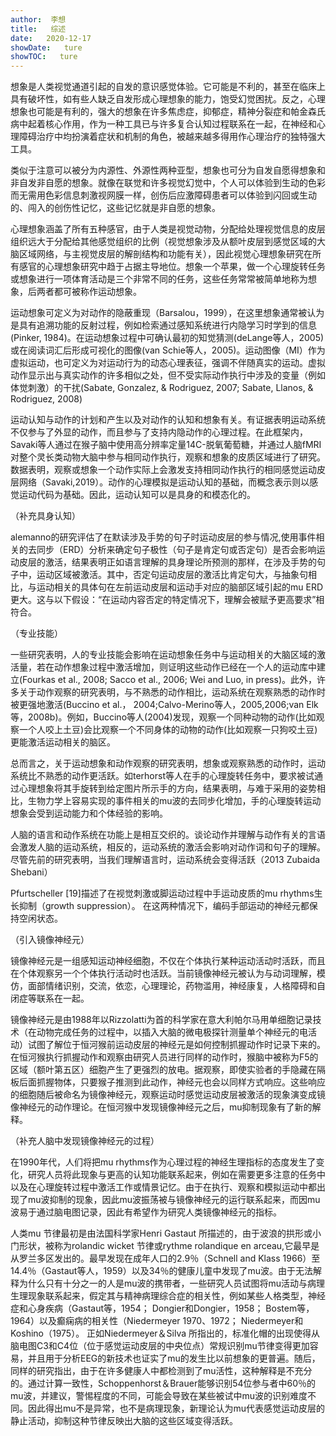 ```yaml
---
author:  李想
title:   综述
date:   2020-12-17
showDate:   ture
showTOC:   ture
---
```



想象是人类视觉通道引起的自发的意识感觉体验。它可能是不利的，甚至在临床上具有破坏性，如有些人缺乏自发形成心理想象的能力，饱受幻觉困扰。反之，心理想象也可能是有利的，强大的想象在许多焦虑症，抑郁症，精神分裂症和帕金森氏病中起着核心作用，作为一种工具已与许多复合认知过程联系在一起，在神经和心理障碍治疗中均扮演着症状和机制的角色，被越来越多得用作心理治疗的独特强大工具。

类似于注意可以被分为内源性、外源性两种亚型，想象也可分为自发自愿得想象和非自发非自愿的想象。就像在联觉和许多视觉幻觉中，个人可以体验到生动的色彩而无需用色彩信息刺激视网膜一样，创伤后应激障碍患者可以体验到闪回或生动的、闯入的创伤性记忆，这些记忆就是非自愿的想象。

心理想象涵盖了所有五种感官，由于人类是视觉动物，分配给处理视觉信息的皮层组织远大于分配给其他感觉组织的比例（视觉想象涉及从额叶皮层到感觉区域的大脑区域网络，与主视觉皮层的解剖结构和功能有关），因此视觉心理想象研究在所有感官的心理想象研究中趋于占据主导地位。想象一个苹果，做一个心理旋转任务或想象进行一项体育活动是三个非常不同的任务，这些任务常常被简单地称为想象，后两者都可被称作运动想象。

运动想象可定义为对动作的隐蔽重现（Barsalou，1999），在这里想象通常被认为是具有追溯功能的反射过程，例如检索通过感知系统进行内隐学习时学到的信息(Pinker, 1984)。在运动想象过程中可确认最初的知觉猜测(deLange等人，2005)或在阅读词汇后形成可视化的图像(van Schie等人，2005)。运动图像（MI）作为虚拟运动，也可定义为对运动行为的动态心理表征，强调不伴随真实的运动。虚拟动作显示出与真实动作的许多相似之处，但不受实际动作执行中涉及的变量（例如体觉刺激）的干扰(Sabate, Gonzalez, & Rodriguez, 2007; Sabate, Llanos, & Rodriguez, 2008)

运动认知与动作的计划和产生以及对动作的认知和想象有关。有证据表明运动系统不仅参与了外显的动作，而且参与了支持内隐动作的心理过程。在此框架内，Savaki等人通过在猴子脑中使用高分辨率定量14C-脱氧葡萄糖，并通过人脑fMRI对整个灵长类动物大脑中参与相同动作执行，观察和想象的皮质区域进行了研究。数据表明，观察或想象一个动作实际上会激发支持相同动作执行的相同感觉运动皮层网络（Savaki,2019）。动作的心理模拟是运动认知的基础，而概念表示则以感觉运动代码为基础。因此，运动认知可以是具身的和模态化的。

（补充具身认知）

alemanno的研究评估了在默读涉及手势的句子时运动皮层的参与情况,使用事件相关的去同步（ERD）分析来确定句子极性（句子是肯定句或否定句）是否会影响运动皮层的激活，结果表明正如语言理解的具身理论所预测的那样，在涉及手势的句子中，运动区域被激活。其中，否定句运动皮层的激活比肯定句大，与抽象句相比，与运动相关的具体句在左前运动皮层和运动手对应的脑部区域引起的mu ERD更大。这与以下假设：“在运动内容否定的特定情况下，理解会被赋予更高要求”相符合。


（专业技能）

一些研究表明，人的专业技能会影响在运动想象任务中与运动相关的大脑区域的激活量，若在动作想象过程中激活增加，则证明这些动作已经在一个人的运动库中建立(Fourkas et al., 2008; Sacco et al., 2006; Wei and Luo, in press)。此外，许多关于动作观察的研究表明，与不熟悉的动作相比，运动系统在观察熟悉的动作时被更强地激活(Buccino et al.， 2004;Calvo-Merino等人，2005,2006;van Elk等，2008b)。例如，Buccino等人(2004)发现，观察一个同种动物的动作(比如观察一个人咬上土豆)会比观察一个不同身体的动物的动作(比如观察一只狗咬土豆)更能激活运动相关的脑区。 

总而言之，关于运动想象和动作观察的研究表明，想象或观察熟悉的动作时，运动系统比不熟悉的动作更活跃。如terhorst等人在手的心理旋转任务中，要求被试通过心理想象将其手旋转到给定图片所示手的方向，结果表明，与难于采用的姿势相比，生物力学上容易实现的事件相关的mu波的去同步化增加，手的心理旋转运动想象会受到运动能力和个体经验的影响。

人脑的语言和动作系统在功能上是相互交织的。谈论动作并理解与动作有关的言语会激发人脑的运动系统，相反的，运动系统的激活会影响对动作词和句子的理解。尽管先前的研究表明，当我们理解语言时，运动系统会变得活跃（2013 Zubaida Shebani）

Pfurtscheller [19]描述了在视觉刺激或脚运动过程中手运动皮质的mu rhythms生长抑制（growth suppression）。 在这两种情况下，编码手部运动的神经元都保持空闲状态。


（引入镜像神经元）

镜像神经元是一组感知运动神经细胞，不仅在个体执行某种运动活动时活跃，而且在个体观察另一个个体执行活动时也活跃。当前镜像神经元被认为与动词理解，模仿，面部情绪识别，交流，依恋，心理理论，药物滥用，神经康复，人格障碍和自闭症等联系在一起。

镜像神经元是由1988年以Rizzolatti为首的科学家在意大利帕尔马用单细胞记录技术（在动物完成任务的过程中，以插入大脑的微电极探针测量单个神经元的电活动）试图了解位于恒河猴前运动皮层的神经元是如何控制抓握动作时记录下来的。在恒河猴执行抓握动作和观察由研究人员进行同样的动作时，猴脑中被称为F5的区域（额叶第五区）细胞产生了更强烈的放电。据观察，即使实验者的手隐藏在隔板后面抓握物体，只要猴子推测到此动作，神经元也会以同样方式响应。这些响应的细胞随后被命名为镜像神经元，观察运动时感觉运动皮层被激活的现象演变成镜像神经元的动作理论。在恒河猴中发现镜像神经元之后，mu抑制现象有了新的解释。

（补充人脑中发现镜像神经元的过程）

在1990年代，人们将把mu rhythms作为心理过程的神经生理指标的态度发生了变化，研究人员将此现象与更高的认知功能联系起来，例如在需要更多注意的任务中以及在心理旋转过程中激活工作或情景记忆。由于在执行、观察和模拟运动中都出现了mu波抑制的现象，因此mu波振荡被与镜像神经元的运行联系起来，而因mu波易于通过脑电图记录，因此有希望作为研究人类镜像神经元的指标。

人类mu 节律最初是由法国科学家Henri Gastaut 所描述的，由于波浪的拱形或小门形状，被称为rolandic wicket 节律或rythme rolandique en arceau,它最早是从罗兰多区发出的。最早发现在成年人口的2.9％（Schnell and Klass 1966）至14.4％（Gastaut等人，1959）以及34％的健康儿童中发现了mu波。由于无法解释为什么只有十分之一的人是mu波的携带者，一些研究人员试图将mu活动与病理生理现象联系起来，假定其与精神病理综合症的相关性，例如某些人格类型，神经症和心身疾病（Gastaut等，1954； Dongier和Dongier，1958； Bostem等，1964）以及癫痫病的相关性（Niedermeyer 1970、1972； Niedermeyer和 Koshino（1975）。 正如Niedermeyer＆Silva 所指出的，标准化帽的出现使得从脑电图C3和C4位（位于感觉运动皮层的中央位点）常规识别mu节律变得更加容易，并且用于分析EEG的新技术也证实了mu的发生比以前想象的更普遍。随后，同样的研究指出，由于在许多健康人中都检测到了mu活性，这种解释是不充分的。通过计算一致性，Schoppenhorst＆Brauer能够识别54位参与者中60％的mu波，并建议，警惕程度的不同，可能会导致在某些被试中mu波的识别难度不同。因此得出mu不是异常，也不是病理现象，新理论认为mu代表感觉运动皮层的静止活动，抑制这种节律反映出大脑的这些区域变得活跃。



